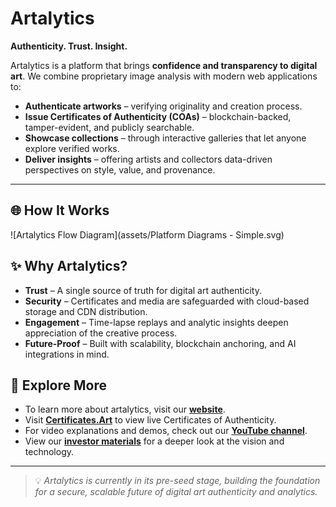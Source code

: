 # Artalytics

**Authenticity. Trust. Insight.**

Artalytics is a platform that brings **confidence and transparency to digital art**.
We combine proprietary image analysis with modern web applications to:

* **Authenticate artworks** – verifying originality and creation process.
* **Issue Certificates of Authenticity (COAs)** – blockchain-backed, tamper-evident, and publicly searchable.
* **Showcase collections** – through interactive galleries that let anyone explore verified works.
* **Deliver insights** – offering artists and collectors data-driven perspectives on style, value, and provenance.

---

## 🌐 How It Works

![Artalytics Flow Diagram](assets/Platform Diagrams - Simple.svg)


## ✨ Why Artalytics?

* **Trust** – A single source of truth for digital art authenticity.
* **Security** – Certificates and media are safeguarded with cloud-based storage and CDN distribution.
* **Engagement** – Time-lapse replays and analytic insights deepen appreciation of the creative process.
* **Future-Proof** – Built with scalability, blockchain anchoring, and AI integrations in mind.


## 📍 Explore More

* To learn more about artalytics, visit our [**website**](https://artalytics.app).
* Visit [**Certificates.Art**](https://certificates.art) to view live Certificates of Authenticity.
* For video explanations and demos, check out our [**YouTube channel**](https://www.youtube.com/@artalytics).
* View our [**investor materials**](https://investors.artalytics.info) for a deeper look at the vision and technology.

---

>💡 *Artalytics is currently in its pre-seed stage, building the foundation for a secure, scalable future of digital art authenticity and analytics.*

